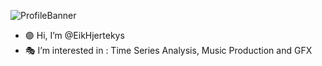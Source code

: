 ![ProfileBanner](https://github.com/user-attachments/assets/a786b7cf-1a2a-4020-b106-9ccaf416c617)

- 🟣 Hi, I’m @EikHjertekys
- 🎭 I’m interested in : Time Series Analysis, Music Production and GFX

